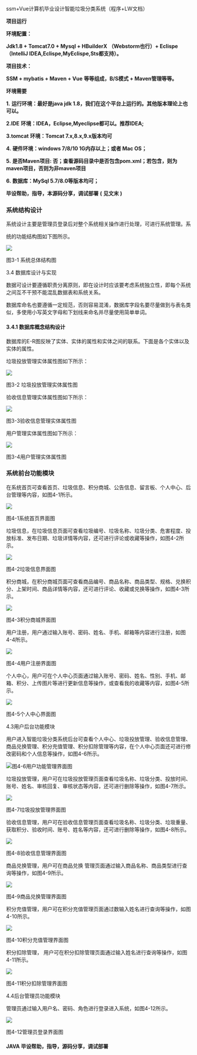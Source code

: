 ssm+Vue计算机毕业设计智能垃圾分类系统（程序+LW文档）

**项目运行**

**环境配置：**

**Jdk1.8 + Tomcat7.0 + Mysql + HBuilderX** **（Webstorm也行）+ Eclispe（IntelliJ
IDEA,Eclispe,MyEclispe,Sts都支持）。**

**项目技术：**

**SSM + mybatis + Maven + Vue** **等等组成，B/S模式 + Maven管理等等。**

**环境需要**

**1.** **运行环境：最好是java jdk 1.8，我们在这个平台上运行的。其他版本理论上也可以。**

**2.IDE** **环境：IDEA，Eclipse,Myeclipse都可以。推荐IDEA;**

**3.tomcat** **环境：Tomcat 7.x,8.x,9.x版本均可**

**4.** **硬件环境：windows 7/8/10 1G内存以上；或者 Mac OS；**

**5.** **是否Maven项目: 否；查看源码目录中是否包含pom.xml；若包含，则为maven项目，否则为非maven项目**

**6.** **数据库：MySql 5.7/8.0等版本均可；**

**毕设帮助，指导，本源码分享，调试部署** **(** **见文末** **)**

### 系统结构设计

系统设计主要是管理员登录后对整个系统相关操作进行处理，可进行系统管理。系

统的功能结构图如下图所示。

![](./res/9b19e71e1b634303b11849872cdf1a2e.png)

图3-1 系统总体结构图

3.4 数据库设计与实现

数据可设计要遵循职责分离原则，即在设计时应该要考虑系统独立性，即每个系统之间互不干预不能混乱数据表和系统关系。

数据库命名也要遵循一定规范，否则容易混淆，数据库字段名要尽量做到与表名类似，多使用小写英文字母和下划线来命名并尽量使用简单单词。

#### 3.4.1 数据库概念结构设计

数据库的E-R图反映了实体、实体的属性和实体之间的联系。下面是各个实体以及实体的属性。

垃圾投放管理实体属性图如下所示：

![](./res/dbf146f4213e49ad8053ea2948d6e907.png)

图3-2 垃圾投放管理实体属性图

验收信息管理实体属性图如下所示：

![](./res/b6225bbad5f6444e943761f27b4df88f.png)

图3-3验收信息管理实体属性图

用户管理实体属性图如下所示：

![](./res/64f8e2037fa744b9a7846109b2ba2621.png)

图3-4用户管理实体属性图

### 系统前台功能模块

在系统首页可查看首页、垃圾信息、积分商城、公告信息、留言板、个人中心、后台管理等内容，如图4-1所示。

![](./res/b1038230bced42a387ca76649abc09af.png)

图4-1系统首页界面图

垃圾信息，在垃圾信息页面可查看垃圾编号、垃圾名称、垃圾分类、危害程度、投放标准、发布日期、垃圾详情等内容，还可进行评论或收藏等操作，如图4-2所示。

![](./res/c371a37c81864223a90a9cfc140d58d6.png)

图4-2垃圾信息界面图

积分商城，在积分商城页面可查看商品编号、商品名称、商品类型、规格、兑换积分、上架时间、商品详情等内容，还可进行评论、收藏或兑换等操作，如图4-3所示。

![](./res/4d38012a44264a7b94cebef8fbd59057.png)

图4-3积分商城界面图

用户注册，用户通过输入账号、密码、姓名、手机、邮箱等内容进行注册，如图4-4所示。

![](./res/f2b7463c17cc42c9be215d402ec8d789.png)

图4-4用户注册界面图

个人中心，用户可在个人中心页面通过输入账号、密码、姓名、性别、手机、邮箱、积分、上传图片等进行更新信息等操作，或查看我的收藏等内容，如图4-5所示。

![](./res/222dd1065261458aad9448250d4b2988.png)

图4-5个人中心界面图

4.3用户后台功能模块

用户进入智能垃圾分类系统后台可查看个人中心、垃圾投放管理、验收信息管理、商品兑换管理、积分充值管理、积分扣除管理等内容，在个人中心页面还可进行修改密码和个人信息等操作，如图4-6所示。

![](./res/fbfe6a2cb0cb4586a83b3b3dfbaad439.png)图4-6用户功能管理界面图

垃圾投放管理，用户可在垃圾投放管理页面查看垃圾名称、垃圾分类、投放时间、账号、姓名、审核回复、审核状态等内容，还可进行删除等操作，如图4-7所示。

![](./res/7024ca713f2d45dc847d9ce8166f2070.png)

图4-7垃圾投放管理界面图

验收信息管理，用户可在验收信息管理页面查看垃圾名称、垃圾分类、垃圾重量、获取积分、验收时间、账号、姓名等内容，还可进行删除等操作，如图4-8所示。

![](./res/fb51e6b409de47c5860eedc89900269d.png)

图4-8验收信息管理界面图

商品兑换管理，用户可在商品兑换 管理页面通过输入商品名称、商品类型进行查询等操作，如图4-9所示。

![](./res/05e024d8d47e4c75bf48031035770ff9.png)

图4-9商品兑换管理界面图

积分充值管理，用户可在积分充值管理页面通过数输入姓名进行查询等操作，如图4-10所示。

![](./res/a51a5b8eb578420389ef899d4d9325b9.png)

图4-10积分充值管理界面图

积分扣除管理， 用户可在积分扣除管理页面通过输入姓名进行查询等操作，如图4-11所示。

![](./res/e33ad8afd76c468f8eb5de935ff4b13a.png)

图4-11积分扣除管理界面图

4.4后台管理员功能模块

管理员通过输入用户名、密码、角色进行登录进入系统，如图4-12所示。

![](./res/3b66809826f748ffa8053e26c8d3536a.png)

图4-12管理员登录界面图

#### **JAVA** **毕设帮助，指导，源码分享，调试部署**

